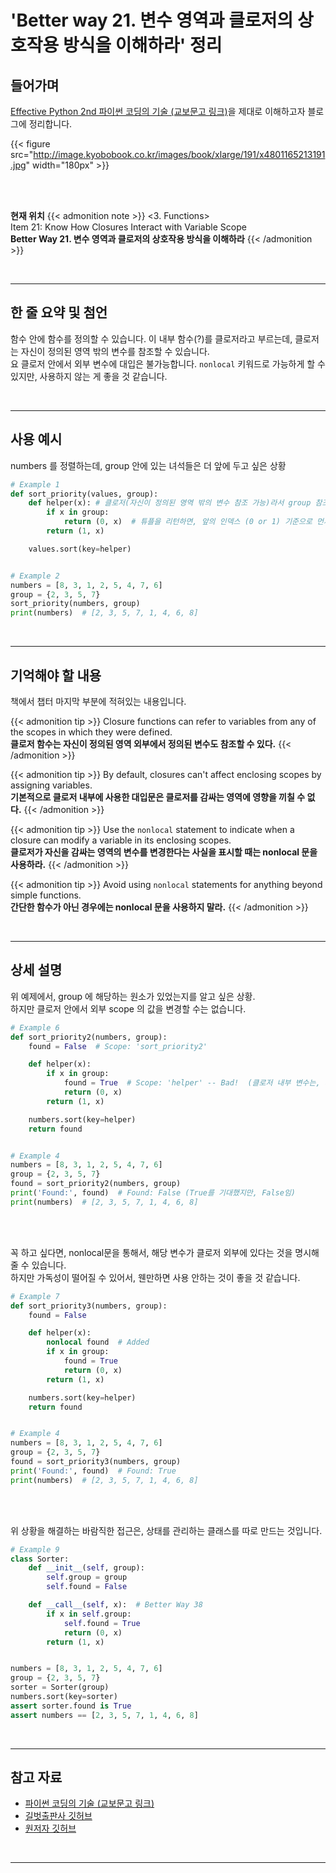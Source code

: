 # 'Better way 21. 변수 영역과 클로저의 상호작용 방식을 이해하라' 정리


## 들어가며

[Effective Python 2nd 파이썬 코딩의 기술 (교보문고 링크)](http://digital.kyobobook.co.kr/digital/ebook/ebookDetail.ink?selectedLargeCategory=001&barcode=4801165213191&orderClick=LEH&Kc=)을 제대로 이해하고자 블로그에 정리합니다.

{{< figure src="http://image.kyobobook.co.kr/images/book/xlarge/191/x4801165213191.jpg" width="180px" >}}

<br/>
<br/>

**현재 위치**
{{< admonition note >}}
<3. Functions>  
Item 21: Know How Closures Interact with Variable Scope  
**Better Way 21. 변수 영역과 클로저의 상호작용 방식을 이해하라**
{{< /admonition >}}


<br/>

---


## 한 줄 요약 및 첨언

함수 안에 함수를 정의할 수 있습니다. 이 내부 함수(?)를 클로저라고 부르는데, 클로저는 자신이 정의된 영역 밖의 변수를 참조할 수 있습니다.  
요 클로저 안에서 외부 변수에 대입은 불가능합니다. `nonlocal` 키워드로 가능하게 할 수 있지만, 사용하지 않는 게 좋을 것 같습니다.

<br/>

---

## 사용 예시

numbers 를 정렬하는데, group 안에 있는 녀석들은 더 앞에 두고 싶은 상황

```python
# Example 1
def sort_priority(values, group):
    def helper(x): # 클로저(자신이 정의된 영역 밖의 변수 참조 가능)라서 group 참조 가능
        if x in group:
            return (0, x)  # 튜플을 리턴하면, 앞의 인덱스 (0 or 1) 기준으로 먼저 정렬됨
        return (1, x)

    values.sort(key=helper) 


# Example 2
numbers = [8, 3, 1, 2, 5, 4, 7, 6]
group = {2, 3, 5, 7}
sort_priority(numbers, group)
print(numbers)  # [2, 3, 5, 7, 1, 4, 6, 8]
```


<br/>

---

## 기억해야 할 내용

책에서 챕터 마지막 부분에 적혀있는 내용입니다.

{{< admonition tip >}}
Closure functions can refer to variables from any of the scopes in which they were defined.  
**클로저 함수는 자신이 정의된 영역 외부에서 정의된 변수도 참조할 수 있다.**
{{< /admonition >}}

{{< admonition tip >}}
By default, closures can't affect enclosing scopes by assigning variables.  
**기본적으로 클로저 내부에 사용한 대입문은 클로저를 감싸는 영역에 영향을 끼칠 수 없다.**
{{< /admonition >}}

{{< admonition tip >}}
Use the `nonlocal` statement to indicate when a closure can modify a variable in its enclosing scopes.  
**클로저가 자신을 감싸는 영역의 변수를 변경한다는 사실을 표시할 때는 nonlocal 문을 사용하라.**
{{< /admonition >}}

{{< admonition tip >}}
Avoid using `nonlocal` statements for anything beyond simple functions.  
**간단한 함수가 아닌 경우에는 nonlocal 문을 사용하지 말라.**
{{< /admonition >}}

<br/>

---

## 상세 설명

위 예제에서, group 에 해당하는 원소가 있었는지를 알고 싶은 상황.  
하지만 클로저 안에서 외부 scope 의 값을 변경할 수는 없습니다.

```python
# Example 6
def sort_priority2(numbers, group):
    found = False  # Scope: 'sort_priority2'

    def helper(x):
        if x in group:
            found = True  # Scope: 'helper' -- Bad!  (클로저 내부 변수는, 외부 scope 에 영향 주지 못함)
            return (0, x)
        return (1, x)

    numbers.sort(key=helper)
    return found


# Example 4
numbers = [8, 3, 1, 2, 5, 4, 7, 6]
group = {2, 3, 5, 7}
found = sort_priority2(numbers, group)
print('Found:', found)  # Found: False (True를 기대했지만, False임)
print(numbers)  # [2, 3, 5, 7, 1, 4, 6, 8]
```

<br/>
<br/>

꼭 하고 싶다면, nonlocal문을 통해서, 해당 변수가 클로저 외부에 있다는 것을 명시해 줄 수 있습니다.  
하지만 가독성이 떨어질 수 있어서, 웬만하면 사용 안하는 것이 좋을 것 같습니다.

```python
# Example 7
def sort_priority3(numbers, group):
    found = False

    def helper(x):
        nonlocal found  # Added
        if x in group:
            found = True
            return (0, x)
        return (1, x)

    numbers.sort(key=helper)
    return found


# Example 4
numbers = [8, 3, 1, 2, 5, 4, 7, 6]
group = {2, 3, 5, 7}
found = sort_priority3(numbers, group)
print('Found:', found)  # Found: True
print(numbers)  # [2, 3, 5, 7, 1, 4, 6, 8]
```

<br/>
<br/>

위 상황을 해결하는 바람직한 접근은, 상태를 관리하는 클래스를 따로 만드는 것입니다.

```python
# Example 9
class Sorter:
    def __init__(self, group):
        self.group = group
        self.found = False

    def __call__(self, x):  # Better Way 38
        if x in self.group:
            self.found = True
            return (0, x)
        return (1, x)


numbers = [8, 3, 1, 2, 5, 4, 7, 6]
group = {2, 3, 5, 7}
sorter = Sorter(group)
numbers.sort(key=sorter)
assert sorter.found is True
assert numbers == [2, 3, 5, 7, 1, 4, 6, 8]
```

<br/>

---


## 참고 자료

- [파이썬 코딩의 기술 (교보문고 링크)](http://digital.kyobobook.co.kr/digital/ebook/ebookDetail.ink?selectedLargeCategory=001&barcode=4801165213191&orderClick=LEH&Kc=)
- [길벗출판사 깃허브](https://github.com/gilbutITbook/080235/blob/master/Chapter3/Better%20way21.py)
- [원저자 깃허브](https://github.com/bslatkin/effectivepython/blob/master/example_code/item_21.py)

<br/>

---
